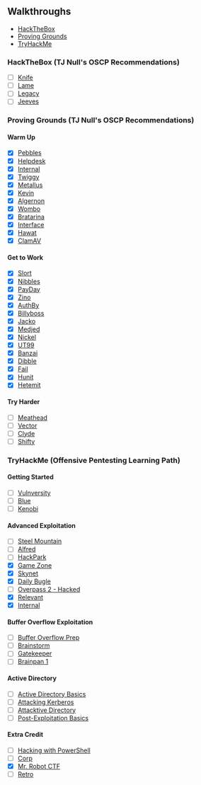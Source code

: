 ## Walkthroughs
* [HackTheBox](#hackthebox-tj-null-s-oscp-recommendations)
* [Proving Grounds](#proving-grounds-tj-null-s-oscp-recommendations)
* [TryHackMe](#tryhackme-offensive-pentesting-learning-path)

### HackTheBox (TJ Null's OSCP Recommendations)
* [ ] [Knife](/walkthroughs/htb/)
* [ ] [Lame](walkthroughs/htb/)
* [ ] [Legacy](/walkthroughs/htb/)
* [ ] [Jeeves](/walkthroughs/htb/)

### Proving Grounds (TJ Null's OSCP Recommendations)
#### Warm Up
* [x] [Pebbles](/walkthroughs/pg/pebbles/)
* [x] [Helpdesk](/walkthroughs/pg/helpdesk)
* [x] [Internal](/walkthroughs/pg/internal)
* [x] [Twiggy](/walkthroughs/pg/twiggy/)
* [x] [Metallus](/walkthroughs/pg/metallus/)
* [x] [Kevin](/walkthroughs/pg/kevin/)
* [x] [Algernon](/walkthroughs/pg/algernon/)
* [x] [Wombo](/walkthroughs/pg/wombo/)
* [x] [Bratarina](/walkthroughs/pg/bratarina/)
* [x] [Interface](/walkthroughs/pg/interface/)
* [x] [Hawat](/walkthroughs/pg/hawat/)
* [x] [ClamAV](/walkthroughs/pg/clamav/)

#### Get to Work
* [x] [Slort](/walkthroughs/pg/slort/)
* [x] [Nibbles](/walkthroughs/pg/nibbles/)
* [x] [PayDay](/walkthroughs/pg/payday/)
* [x] [Zino](/walkthroughs/pg/zino/)
* [x] [AuthBy](/walkthroughs/pg/authby/)
* [x] [Billyboss](/walkthroughs/pg/billyboss)
* [x] [Jacko](/walkthroughs/pg/jacko/)
* [x] [Medjed](/walkthroughspg/medjed/)
* [x] [Nickel](/walkthroughs/pg/nickel/)
* [x] [UT99](/walkthroughs/pg/ut99/)
* [x] [Banzai](/walkthroughs/pg/banzai/)
* [x] [Dibble](/walkthroughs/pg/dibble)
* [x] [Fail](/walkthroughs/pg/fail/)
* [x] [Hunit](/walkthroughs/pg/hunit/)
* [x] [Hetemit](/walkthroughs/pg/hetemit/)

#### Try Harder
* [ ] [Meathead](/walkthroughs/pg/meathead/)
* [ ] [Vector](/walkthroughs/pg/vector/)
* [ ] [Clyde](/walkthroughs/pg/clyde/)
* [ ] [Shifty](/walkthroughs/pg/shifty/)

### TryHackMe (Offensive Pentesting Learning Path)
#### Getting Started
* [ ] [Vulnversity](/thm/vulnversity/)
* [ ] [Blue](/thm/blue/)
* [ ] [Kenobi](/thm/kenobi/)

#### Advanced Exploitation
* [ ] [Steel Mountain](/walkthroughs/thm/steel-mountain/)
* [ ] [Alfred](/walkthroughs/thm/alfred/)
* [ ] [HackPark](/walkthroughs/thm/hackpark/)
* [x] [Game Zone](/walkthroughs/thm/game-zone/)
* [x] [Skynet](/walkthroughs/thm/skynet/)
* [x] [Daily Bugle](/walkthroughs/thm/daily-bugle/)
* [ ] [Overpass 2 - Hacked](/walkthroughs/thm/overpass2hacked/)
* [x] [Relevant](/walkthroughs//thm/relevant/)
* [x] [Internal](/walkthroughs/thm/internal/)

#### Buffer Overflow Exploitation
* [ ] [Buffer Overflow Prep](/walkthroughs/thm/)
* [ ] [Brainstorm](/walkthroughs/thm/)
* [ ] [Gatekeeper](/walkthroughs/thm/)
* [ ] [Brainpan 1](/walkthroughs/thm/)

#### Active Directory
* [ ] [Active Directory Basics](/walkthroughs/thm/)
* [ ] [Attacking Kerberos](/walkthroughs/thm/)
* [ ] [Attacktive Directory](/walkthroughs/thm/)
* [ ] [Post-Exploitation Basics](/walkthroughs/thm/)

#### Extra Credit
* [ ] [Hacking with PowerShell](/walkthroughs/thm/)
* [ ] [Corp](/walkthroughs/thm/)
* [x] [Mr. Robot CTF](/walkthroughs/thm/mr-robot-ctf/)
* [ ] [Retro](/walkthroughs/thm/)